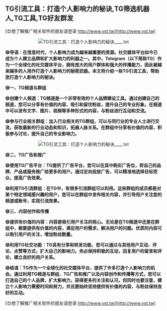 ## **TG引流工具：打造个人影响力的秘诀,TG筛选机器人,TG工具,TG好友群发**

[😍想了解推广相关软件的朋友请登录 http://www.vst.tw](http://www.vst.tw)

 <center><img src="https://vst.tw/MP4/tuiguang/png/3.png" alt="TG引流工具：打造个人影响力的秘诀____.txt"></center>

**😄导语：在信息时代，个人影响力成为越来越重要的资源。社交媒体平台如今已成为个人建立品牌和扩大影响力的利器之一。其中，Telegram（以下简称TG）作为一个全球化的社交媒体平台，拥有庞大的用户群体和强大的传播能力，因此被越来越多的人用作打造个人影响力的秘密武器。本文将介绍一些TG引流工具，帮助您打造个人影响力的秘诀。**

**😄一、TG频道与群组**

**😄创建个人频道：TG频道是一个非常有效的个人品牌建设工具。通过创建自己的频道，您可以分享有价值的内容，吸引和留住粉丝，提升自己的专业形象。在频道中可以发布文字、图片、视频等多种形式的内容，与粉丝进行互动和交流。**

**😄参与行业相关群组：加入行业相关的TG群组，可以与同行业的专业人士进行交流，获取最新的行业动态和知识，拓展人脉关系。在群组中分享有价值的内容，积极参与讨论，提升自己的专业影响力。**

 <center><img src="https://vst.tw/MP4/tuiguang/png/3.png" alt="TG引流工具：打造个人影响力的秘诀____.txt"></center>

**😄二、TG广告和推广**

**😄使用TG广告平台：TG提供了广告平台，您可以在其中购买广告位，将自己的品牌、产品或服务推广给更多的用户。通过定向投放广告，可以精准地选择目标受众，提高广告效果。**

**😄利用TG引流群组：在TG中，有很多引流群组可以利用。这些群组的成员都是对某个特定领域感兴趣的用户，您可以在群组中发布相关内容，并引导用户关注您的频道或账号，实现引流效果。**

**😄三、内容创作和传播**

**😄提供有价值的内容：内容是吸引用户关注的核心。无论是在TG频道中还是在群组中，都要提供有价值的内容，满足用户的需求，解决用户的问题。优质的内容可以吸引用户的关注，增加粉丝数量。**

**😄利用TG社交功能：TG具有分享和转发功能，您可以通过与其他用户互动、评论、点赞等方式，扩大自己的影响力。务必保持积极的互动，回复用户的留言和评论，建立良好的用户关系。**

**😄结语：TG作为一个全球化的社交媒体平台，提供了许多打造个人影响力的机会。通过利用TG频道与群组、TG广告和推广以及内容创作和传播等方式，您可以打造自己的个人品牌，扩大影响力，获得更多的关注和认可。但同时也要注意，建立个人影响力需要时间和努力，并且要始终坚持提供有价值的内容，与粉丝保持良好的互动。**

[😍想了解推广相关软件的朋友请登录 http://www.vst.tw](http://www.vst.tw)




